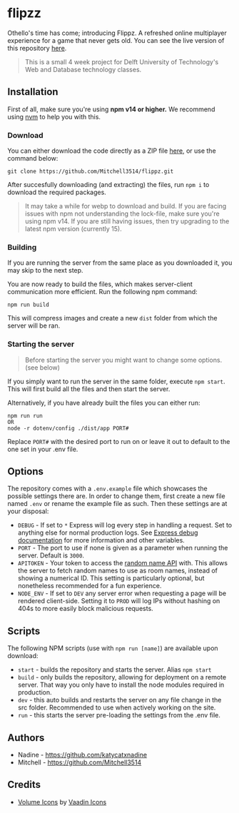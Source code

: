# flipzz
Othello's time has come; introducing Flippz. A refreshed online multiplayer experience for a game that never gets old. You can see the live version of this repository [here][liveURL].

> This is a small 4 week project for Delft University of Technology's Web and Database technology classes.

## Installation
First of all, make sure you're using **npm v14 or higher.** We recommend using [nvm] to help you with this.

### Download
You can either download the code directly as a ZIP file [here][GitHub ZIP link], or use the command below:
```
git clone https://github.com/Mitchell3514/flippz.git
```
After succesfully downloading (and extracting) the files, run `npm i` to download the required packages.

> It may take a while for webp to download and build. If you are facing issues with npm not understanding the lock-file, make sure you're using npm v14. If you are still having issues, then try upgrading to the latest npm version (currently 15).

### Building
If you are running the server from the same place as you downloaded it, you may skip to the next step.

You are now ready to build the files, which makes server-client communication more efficient. Run the following npm command:
```
npm run build
```
This will compress images and create a new `dist` folder from which the server will be ran.
### Starting the server
> Before starting the server you might want to change some options. (see below)

If you simply want to run the server in the same folder, execute `npm start`. This will first build all the files and then start the server.

Alternatively, if you have already built the files you can either run:
```
npm run run
OR 
node -r dotenv/config ./dist/app PORT#
```
Replace `PORT#` with the desired port to run on or leave it out to default to the one set in your .env file.

## Options
The repository comes with a `.env.example` file which showcases the possible settings there are. In order to change them, first create a new file named `.env` or rename the example file as such. Then these settings are at your disposal:
 - `DEBUG` - If set to `*` Express will log every step in handling a request. Set to anything else for normal production logs. See [Express debug documentation] for more information and other variables.
 - `PORT` - The port to use if none is given as a parameter when running the server. Default is `3000`.
 - `APITOKEN` - Your token to access the [random name API] with. This allows the server to fetch random names to use as room names, instead of showing a numerical ID. This setting is particularly optional, but nonetheless recommended for a fun experience.
 - `NODE_ENV` - If set to `DEV` any server error when requesting a page will be rendered client-side. 
 Setting it to `PROD` will log IPs without hashing on 404s to more easily block malicious requests.

## Scripts
The following NPM scripts (use with `npm run [name]`) are available upon download:
 - `start` - builds the repository and starts the server. Alias `npm start`
 - `build` - only builds the repository, allowing for deployment on a remote server. That way you only have to install the node modules required in production.
 - `dev` - this auto builds and restarts the server on any file change in the src folder. Recommended to use when actively working on the site.
 - `run` - this starts the server pre-loading the settings from the .env file.

## Authors
 - Nadine - https://github.com/katycatxnadine
 - Mitchell - https://github.com/Mitchell3514

## Credits
 - [Volume Icons](https://iconscout.com/icon-pack/ui-elements-1) by [Vaadin Icons](https://iconscout.com/contributors/vaadin-icons)


[liveURL]: http://mitchells.work:3000/
[Express debug documentation]: https://expressjs.com/en/guide/debugging.html
[GitHub ZIP link]: https://github.com/Mitchell3514/flippz/archive/main.zip
[random name API]: http://the-one-api.dev
[nvm]: https://github.com/nvm-sh/nvm

